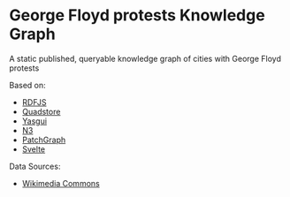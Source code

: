 # George Floyd protests Knowledge Graph

A static published, queryable knowledge graph of cities with George Floyd protests

Based on:

-   [RDFJS](https://rdf.js.org/)
-   [Quadstore](https://github.com/beautifulinteractions/node-quadstore)
-   [Yasgui](https://github.com/TriplyDB/Yasgui)
-   [N3](https://github.com/rdfjs/N3.js/)
-   [PatchGraph](https://github.com/retog/patchgraph)
-   [Svelte](https://svelte.dev/)

Data Sources:

-   [Wikimedia Commons](https://commons.wikimedia.org/wiki/Data:George_Floyd_protests.map)

